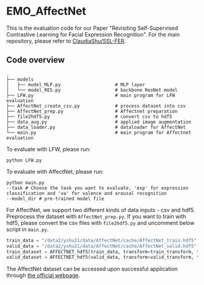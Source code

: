 # EMO_AffectNet

This is the evaluation code for our Paper "Revisiting Self-Supervised Contrastive Learning for Facial Expression Recognition". For the main repository, please refer to [ClaudiaShu/SSL-FER](https://github.com/ClaudiaShu/SSL-FER).

## Code overview

```
.    
├── models 			
│   ├── model_MLP.py                    # MLP layer              
│   └── model_RES.py                    # backbone ResNet model      
├── LFW.py                              # main program for LFW evaluation
├── AffectNet_create_csv.py             # process dataset into csv
├── AffectNet_prep.py                   # Affectnet preparation
├── file2hdf5.py                        # convert csv to hdf5
├── data_aug.py                         # applied image augmentation
├── data_loader.py                      # dataloader for AffectNet
└── main.py                             # main program for Affectnet evaluation
```

To evaluate with LFW, please run:
```commandline
python LFW.py 
```

To evaluate with AffectNet, please run:
```commandline
python main.py 
--task # Choose the task you want to evaluate, 'exp' for expression classification and 'va' for valence and arousal recognition
--model_dir # pre-trained model file
```

For AffectNet, we support two different kinds of data inputs - csv and hdf5. Preprocess the dataset with `AffectNet_prep.py`. If you want to train with hdf5, please convert the csv files with `file2hdf5.py` and uncomment below script in `main.py`. 

```python
train_data = "/data2/yshu21/data/AffectNet/cache/AffectNet_train.hdf5"
valid_data = "/data2/yshu21/data/AffectNet/cache/AffectNet_valid.hdf5"
train_dataset = AFFECTNET_hdf5(train_data, transform=train_transform, task=args.task)
valid_dataset = AFFECTNET_hdf5(valid_data, transform=valid_transform, task=args.task)
```
The AffectNet dataset can be accessed upon successful application through [the official webpage](http://mohammadmahoor.com/affectnet/).
